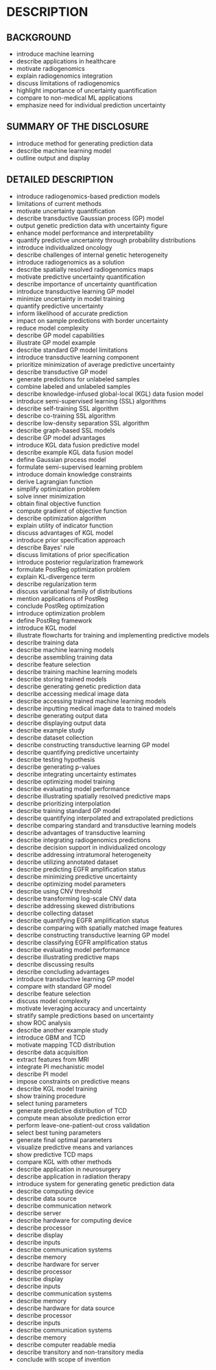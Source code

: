 # DESCRIPTION

## BACKGROUND

- introduce machine learning
- describe applications in healthcare
- motivate radiogenomics
- explain radiogenomics integration
- discuss limitations of radiogenomics
- highlight importance of uncertainty quantification
- compare to non-medical ML applications
- emphasize need for individual prediction uncertainty

## SUMMARY OF THE DISCLOSURE

- introduce method for generating prediction data
- describe machine learning model
- outline output and display

## DETAILED DESCRIPTION

- introduce radiogenomics-based prediction models
- limitations of current methods
- motivate uncertainty quantification
- describe transductive Gaussian process (GP) model
- output genetic prediction data with uncertainty figure
- enhance model performance and interpretability
- quantify predictive uncertainty through probability distributions
- introduce individualized oncology
- describe challenges of internal genetic heterogeneity
- introduce radiogenomics as a solution
- describe spatially resolved radiogenomics maps
- motivate predictive uncertainty quantification
- describe importance of uncertainty quantification
- introduce transductive learning GP model
- minimize uncertainty in model training
- quantify predictive uncertainty
- inform likelihood of accurate prediction
- impact on sample predictions with border uncertainty
- reduce model complexity
- describe GP model capabilities
- illustrate GP model example
- describe standard GP model limitations
- introduce transductive learning component
- prioritize minimization of average predictive uncertainty
- describe transductive GP model
- generate predictions for unlabeled samples
- combine labeled and unlabeled samples
- describe knowledge-infused global-local (KGL) data fusion model
- introduce semi-supervised learning (SSL) algorithms
- describe self-training SSL algorithm
- describe co-training SSL algorithm
- describe low-density separation SSL algorithm
- describe graph-based SSL models
- describe GP model advantages
- introduce KGL data fusion predictive model
- describe example KGL data fusion model
- define Gaussian process model
- formulate semi-supervised learning problem
- introduce domain knowledge constraints
- derive Lagrangian function
- simplify optimization problem
- solve inner minimization
- obtain final objective function
- compute gradient of objective function
- describe optimization algorithm
- explain utility of indicator function
- discuss advantages of KGL model
- introduce prior specification approach
- describe Bayes' rule
- discuss limitations of prior specification
- introduce posterior regularization framework
- formulate PostReg optimization problem
- explain KL-divergence term
- describe regularization term
- discuss variational family of distributions
- mention applications of PostReg
- conclude PostReg optimization
- introduce optimization problem
- define PostReg framework
- introduce KGL model
- illustrate flowcharts for training and implementing predictive models
- describe training data
- describe machine learning models
- describe assembling training data
- describe feature selection
- describe training machine learning models
- describe storing trained models
- describe generating genetic prediction data
- describe accessing medical image data
- describe accessing trained machine learning models
- describe inputting medical image data to trained models
- describe generating output data
- describe displaying output data
- describe example study
- describe dataset collection
- describe constructing transductive learning GP model
- describe quantifying predictive uncertainty
- describe testing hypothesis
- describe generating p-values
- describe integrating uncertainty estimates
- describe optimizing model training
- describe evaluating model performance
- describe illustrating spatially resolved predictive maps
- describe prioritizing interpolation
- describe training standard GP model
- describe quantifying interpolated and extrapolated predictions
- describe comparing standard and transductive learning models
- describe advantages of transductive learning
- describe integrating radiogenomics predictions
- describe decision support in individualized oncology
- describe addressing intratumoral heterogeneity
- describe utilizing annotated dataset
- describe predicting EGFR amplification status
- describe minimizing predictive uncertainty
- describe optimizing model parameters
- describe using CNV threshold
- describe transforming log-scale CNV data
- describe addressing skewed distributions
- describe collecting dataset
- describe quantifying EGFR amplification status
- describe comparing with spatially matched image features
- describe constructing transductive learning GP model
- describe classifying EGFR amplification status
- describe evaluating model performance
- describe illustrating predictive maps
- describe discussing results
- describe concluding advantages
- introduce transductive learning GP model
- compare with standard GP model
- describe feature selection
- discuss model complexity
- motivate leveraging accuracy and uncertainty
- stratify sample predictions based on uncertainty
- show ROC analysis
- describe another example study
- introduce GBM and TCD
- motivate mapping TCD distribution
- describe data acquisition
- extract features from MRI
- integrate PI mechanistic model
- describe PI model
- impose constraints on predictive means
- describe KGL model training
- show training procedure
- select tuning parameters
- generate predictive distribution of TCD
- compute mean absolute prediction error
- perform leave-one-patient-out cross validation
- select best tuning parameters
- generate final optimal parameters
- visualize predictive means and variances
- show predictive TCD maps
- compare KGL with other methods
- describe application in neurosurgery
- describe application in radiation therapy
- introduce system for generating genetic prediction data
- describe computing device
- describe data source
- describe communication network
- describe server
- describe hardware for computing device
- describe processor
- describe display
- describe inputs
- describe communication systems
- describe memory
- describe hardware for server
- describe processor
- describe display
- describe inputs
- describe communication systems
- describe memory
- describe hardware for data source
- describe processor
- describe inputs
- describe communication systems
- describe memory
- describe computer readable media
- describe transitory and non-transitory media
- conclude with scope of invention

